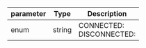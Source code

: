 | parameter | Type | Description |
| ----------- | ----------- |----------- |
| enum  |  string  | CONNECTED: <br/>DISCONNECTED:   |